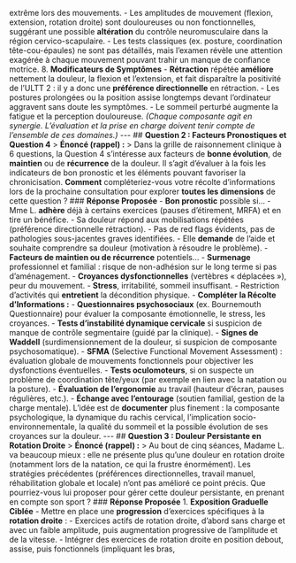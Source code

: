 extrême lors des mouvements. - Les amplitudes de mouvement (flexion, extension, rotation droite) sont douloureuses ou non fonctionnelles, suggérant une possible **altération** du contrôle neuromusculaire dans la région cervico-scapulaire. - Les tests classiques (ex. posture, coordination tête-cou-épaules) ne sont pas détaillés, mais l’examen révèle une attention exagérée à chaque mouvement pouvant trahir un manque de confiance motrice. 8. **Modificateurs de Symptômes** - **Rétraction** répétée **améliore** nettement la douleur, la flexion et l’extension, et fait disparaître la positivité de l’ULTT 2 : il y a donc une **préférence directionnelle** en rétraction. - Les postures prolongées ou la position assise longtemps devant l’ordinateur aggravent sans doute les symptômes. - Le sommeil perturbé augmente la fatigue et la perception douloureuse. *(Chaque composante agit en synergie. L’évaluation et la prise en charge doivent tenir compte de l’ensemble de ces domaines.)* --- ## **Question 2 : Facteurs Pronostiques et Question 4** > **Énoncé (rappel) :** > Dans la grille de raisonnement clinique à 6 questions, la Question 4 s’intéresse aux facteurs de **bonne évolution**, de **maintien** ou de **récurrence** de la douleur. Il s’agit d’évaluer à la fois les indicateurs de bon pronostic et les éléments pouvant favoriser la chronicisation. **Comment** compléteriez-vous votre récolte d’informations lors de la prochaine consultation pour explorer **toutes les dimensions** de cette question ? ### **Réponse Proposée** - **Bon pronostic** possible si… - Mme L. **adhère** déjà à certains exercices (pauses d’étirement, MRFA) et en tire un bénéfice. - Sa douleur répond aux mobilisations répétées (préférence directionnelle rétraction). - Pas de red flags évidents, pas de pathologies sous-jacentes graves identifiées. - Elle **demande** de l’aide et souhaite comprendre sa douleur (motivation à résoudre le problème). - **Facteurs de maintien ou de récurrence** potentiels… - **Surmenage** professionnel et familial : risque de non-adhésion sur le long terme si pas d’aménagement. - **Croyances dysfonctionnelles** (vertèbres « déplacées »), peur du mouvement. - **Stress**, irritabilité, sommeil insuffisant. - Restriction d’activités qui **entretient** la décondition physique. - **Compléter la Récolte d’Informations :** - **Questionnaires psychosociaux** (ex. Bournemouth Questionnaire) pour évaluer la composante émotionnelle, le stress, les croyances. - **Tests d’instabilité dynamique cervicale** si suspicion de manque de contrôle segmentaire (guidé par la clinique). - **Signes de Waddell** (surdimensionnement de la douleur, si suspicion de composante psychosomatique). - **SFMA** (Selective Functional Movement Assessment) : évaluation globale de mouvements fonctionnels pour objectiver les dysfonctions éventuelles. - **Tests oculomoteurs**, si on suspecte un problème de coordination tête/yeux (par exemple en lien avec la natation ou la posture). - **Évaluation de l’ergonomie** au travail (hauteur d’écran, pauses régulières, etc.). - **Échange avec l’entourage** (soutien familial, gestion de la charge mentale). L’idée est de **documenter** plus finement : la composante psychologique, la dynamique du rachis cervical, l’implication socio-environnementale, la qualité du sommeil et la possible évolution de ses croyances sur la douleur. --- ## **Question 3 : Douleur Persistante en Rotation Droite** > **Énoncé (rappel) :** > Au bout de cinq séances, Madame L. va beaucoup mieux : elle ne présente plus qu’une douleur en rotation droite (notamment lors de la natation, ce qui la frustre énormément). Les stratégies précédentes (préférences directionnelles, travail manuel, réhabilitation globale et locale) n’ont pas amélioré ce point précis. Que pourriez-vous lui proposer pour gérer cette douleur persistante, en prenant en compte son sport ? ### **Réponse Proposée** 1. **Exposition Graduelle Ciblée** - Mettre en place une **progression** d’exercices spécifiques à la **rotation droite** : - Exercices actifs de rotation droite, d’abord sans charge et avec un faible amplitude, puis augmentation progressive de l’amplitude et de la vitesse. - Intégrer des exercices de rotation droite en position debout, assise, puis fonctionnels (impliquant les bras,